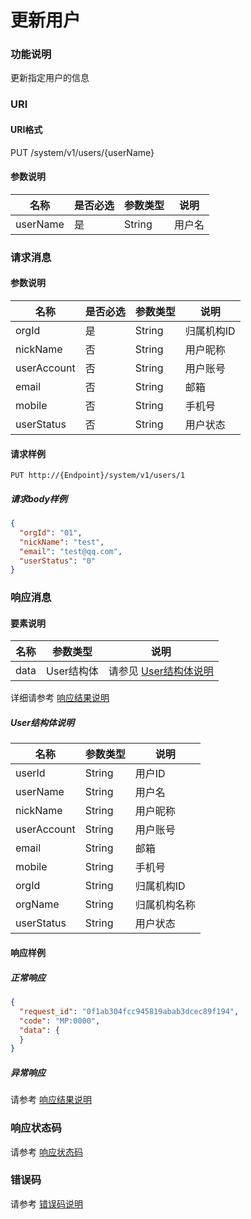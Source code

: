 # 更新用户

### 功能说明
更新指定用户的信息

### URI
#### URI格式  
PUT /system/v1/users/{userName}  
#### 参数说明  
| 名称 | 是否必选 | 参数类型 | 说明 |
| --- | --- | --- | --- |
| userName | 是 | String | 用户名 |

### 请求消息
#### 参数说明  
| 名称 | 是否必选 | 参数类型 | 说明 |
| --- | --- | --- | --- |
| orgId | 是 | String | 归属机构ID |
| nickName | 否 | String | 用户昵称 |
| userAccount | 否 | String | 用户账号 |
| email | 否 | String | 邮箱 |
| mobile | 否 | String | 手机号 |
| userStatus| 否 | String | 用户状态 |

#### 请求样例  
```
PUT http://{Endpoint}/system/v1/users/1
```
##### 请求body样例
```json
{
  "orgId": "01",
  "nickName": "test",
  "email": "test@qq.com",
  "userStatus": "0"
}
```

### 响应消息
#### 要素说明
| 名称 | 参数类型 | 说明 |
| --- | --- | --- |
| data | User结构体 | 请参见 [User结构体说明](#user结构体说明) |

详细请参考 [响应结果说明](../../../common/response/result.md#要素说明)  

##### User结构体说明
| 名称 | 参数类型 | 说明 |
| --- | --- | --- |
| userId | String | 用户ID |
| userName | String | 用户名 |
| nickName | String | 用户昵称 |
| userAccount | String | 用户账号 |
| email | String | 邮箱 |
| mobile | String | 手机号 |
| orgId | String | 归属机构ID |
| orgName | String | 归属机构名称 |
| userStatus | String | 用户状态 |

#### 响应样例
##### 正常响应
```json
{
  "request_id": "0f1ab304fcc945819abab3dcec89f194",
  "code": "MP:0000",
  "data": {
  }
}
```
##### 异常响应
请参考 [响应结果说明](../../../common/response/result.md#异常响应样例)

### 响应状态码
请参考 [响应状态码](../../../common/response/status.md)

### 错误码
请参考 [错误码说明](../../../common/errorCode/README.md)